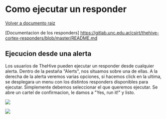 # Como ejecutar un responder

[Volver a documento raiz](https://gitlab.unc.edu.ar/csirt/csirt-docs/tree/master#csirt-docs)

[Documentacion de los responders] https://gitlab.unc.edu.ar/csirt/thehive-cortex-responders/blob/master/README.md

## Ejecucion desde una alerta

Los usuarios de TheHive pueden ejecutar un responder desde cualquier alerta. Dentro de la pestaña "Alerts", nos situamos sobre una de ellas. A la derecha de la
alerta veremos varias opciones, si hacemos click en la ultima, se desplegara un menu con los distintos responders disponibles para ejecutar. Simplemente debemos
seleccionar el que queremos ejecutar. Se abre un cartel de confirmacion, le damos a "Yes, run it!" y listo.

![](imagenes/ejecutar-responder.png)


![](imagenes/confirmar-ejecucion-responder.png)